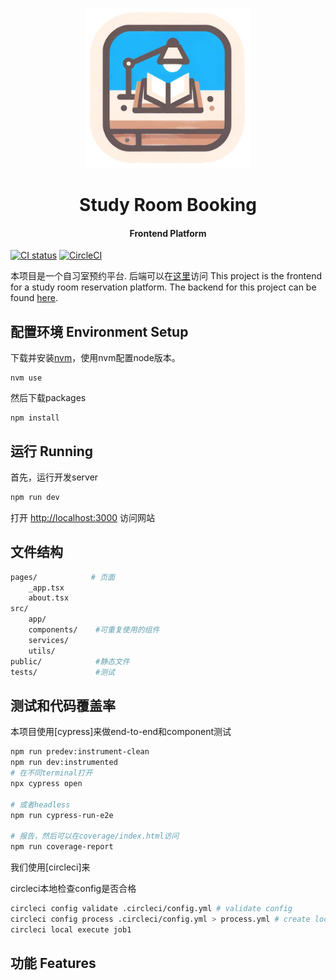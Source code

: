 
<p align="center">
  <img src="./public/studyroombook_logo_resized.png" height="256">
  <h1 align="center">Study Room Booking</h1>
  <h4 align="center"> Frontend Platform</h4>
<p align="center"> 


[![CI status][ci-badge]][ci-workflow] [![CircleCI](https://dl.circleci.com/status-badge/img/circleci/7dpnncKR8JfqpAGWYihiTE/LKGqWG9ChBCoaPCagWYsHk/tree/main.svg?style=shield)](https://dl.circleci.com/status-badge/redirect/circleci/7dpnncKR8JfqpAGWYihiTE/LKGqWG9ChBCoaPCagWYsHk/tree/main)

[ci-badge]: https://github.com/StudyRoomBooking/studyroombook-frontend/actions/workflows/deploy.yml/badge.svg
[ci-workflow]: https://github.com/StudyRoomBooking/studyroombook-frontend/actions/workflows/deploy.yml

本项目是一个自习室预约平台. 后端可以在[这里]()访问 This project is the frontend for a study room reservation platform. The backend for this project can be found [here]().

## 配置环境 Environment Setup
下载并安装[nvm](https://github.com/nvm-sh/nvm)，使用nvm配置node版本。
```shell
nvm use
```

然后下载packages
```shell
npm install
```

## 运行 Running
首先，运行开发server
```bash
npm run dev
```

打开 [http://localhost:3000](http://localhost:3000) 访问网站

## 文件结构
```sh
pages/            # 页面
    _app.tsx
    about.tsx
src/
    app/
    components/    #可重复使用的组件
    services/
    utils/
public/            #静态文件
tests/             #测试
```

## 测试和代码覆盖率
本项目使用[cypress]来做end-to-end和component测试
```sh
npm run predev:instrument-clean
npm run dev:instrumented
# 在不同terminal打开
npx cypress open

# 或者headless
npm run cypress-run-e2e

# 报告，然后可以在coverage/index.html访问
npm run coverage-report
```

我们使用[circleci]来


circleci本地检查config是否合格
```sh
circleci config validate .circleci/config.yml # validate config
circleci config process .circleci/config.yml > process.yml # create local
circleci local execute job1
```

## 功能 Features 


